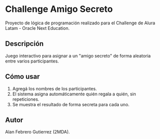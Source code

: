 # Challenge Amigo Secreto

Proyecto de lógica de programación realizado para el Challenge de Alura Latam - Oracle Next Education.

## Descripción

Juego interactivo para asignar a un "amigo secreto" de forma aleatoria entre varios participantes.

## Cómo usar

1. Agregá los nombres de los participantes.
2. El sistema asigna automáticamente quién regala a quién, sin repeticiones.
3. Se muestra el resultado de forma secreta para cada uno.

## Autor

Alan Febrero Gutierrez (2MDA).

